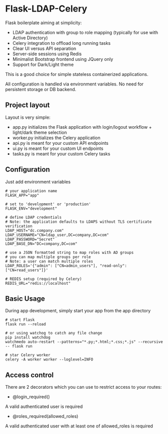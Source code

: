 # Flask-LDAP-Celery

Flask boilerplate aiming at simplicity:

- LDAP authentication with group to role mapping (typically for use with Active Directory)
- Celery integration to offload long running tasks
- Clear UI versus API separation
- Server-side sessions using Redis
- Minimalist Bootstrap frontend using JQuery only
- Support for Dark/Light theme

This is a good choice for simple stateless containerized applications.

All configuration is handled via environment variables.
No need for persistent storage or DB backend.

## Project layout

Layout is very simple:

- app.py initializes the Flask application with login/logout workflow + light/dark theme selection
- worker.py initializes the Celery application 
- api.py is meant for your custom API endpoints
- ui.py is meant for your custom UI endpoints
- tasks.py is meant for your custom Celery tasks

## Configuration

Just add environment variables

```shell
# your application name
FLASK_APP="app"

# set to 'development' or 'production'
FLASK_ENV="development"

# define LDAP credentials
# Note: the application defaults to LDAPS without TLS certificate verification
LDAP_HOST="dc.company.com"
LDAP_USERNAME="CN=ldap_user,DC=company,DC=com"
LDAP_PASSWORD="Secret"
LDAP_BASE_DN="DC=company,DC=com"

# use a JSON formatted string to map roles with AD groups
# you can map multiple groups per role
# Note: a user can match multiple roles
LDAP_ROLES='{"admin": ["CN=admin_users"], "read-only": ["CN=read_users"]}'

# REDIS setup (required by Celery)
REDIS_URL="redis://localhost"
```


## Basic Usage

During app development, simply start your app from the app directory

```shell
# start Flask
flask run --reload

# or using watchog to catch any file change
pip install watchdog
watchmedo auto-restart --patterns="*.py;*.html;*.css;*.js" --recursive -- flask run

# star Celery worker
celery -A worker worker --loglevel=INFO
```

## Access control

There are 2 decorators which you can use to restrict access to your routes:

- @login_required()

A valid authenticated user is required

- @roles_required(allowed_roles)

A valid authenticated user with at least one of allowed_roles is required


